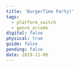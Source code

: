 ```yaml
---
title: 'BurgerTime Party!'
tags:
  - platform_switch
  - genre_arcade
digital: false
physical: true
guide: false
pending: false
date: 2019-11-08
---
```

